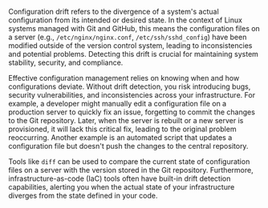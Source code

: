 Configuration drift refers to the divergence of a system's actual configuration from its intended or desired state. In the context of Linux systems managed with Git and GitHub, this means the configuration files on a server (e.g., `/etc/nginx/nginx.conf`, `/etc/ssh/sshd_config`) have been modified outside of the version control system, leading to inconsistencies and potential problems. Detecting this drift is crucial for maintaining system stability, security, and compliance.

Effective configuration management relies on knowing when and how configurations deviate. Without drift detection, you risk introducing bugs, security vulnerabilities, and inconsistencies across your infrastructure. For example, a developer might manually edit a configuration file on a production server to quickly fix an issue, forgetting to commit the changes to the Git repository. Later, when the server is rebuilt or a new server is provisioned, it will lack this critical fix, leading to the original problem reoccurring. Another example is an automated script that updates a configuration file but doesn't push the changes to the central repository.

Tools like `diff` can be used to compare the current state of configuration files on a server with the version stored in the Git repository. Furthermore, infrastructure-as-code (IaC) tools often have built-in drift detection capabilities, alerting you when the actual state of your infrastructure diverges from the state defined in your code.